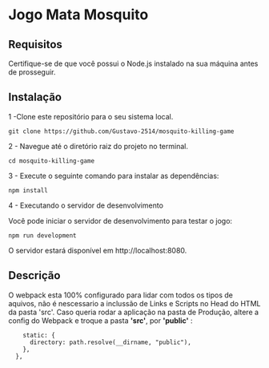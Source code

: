 # Jogo Mata Mosquito

## Requisitos
Certifique-se de que você possui o Node.js instalado na sua máquina antes de prosseguir.

## Instalação

1 -Clone este repositório para o seu sistema local.

```
git clone https://github.com/Gustavo-2514/mosquito-killing-game
```

2 - Navegue até o diretório raiz do projeto no terminal.

```
cd mosquito-killing-game
```

3 - Execute o seguinte comando para instalar as dependências:

```
npm install
```

4 - Executando o servidor de desenvolvimento

Você pode iniciar o servidor de desenvolvimento para testar o jogo:

```
npm run development
```

O servidor estará disponível em http://localhost:8080.

## Descrição
O webpack esta 100% configurado para lidar com todos os tipos de aquivos, não é nescessario a inclussão de Links e Scripts no Head do HTML da pasta 'src'.
Caso queria rodar a aplicação na pasta de Produção, altere a config do Webpack e troque a pasta **'src'**, por **'public'** :
 
``` devServer: { 
    static: {
      directory: path.resolve(__dirname, "public"),
    },
  },
```

